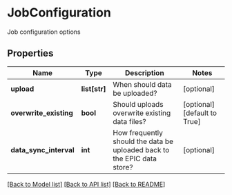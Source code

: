 # JobConfiguration

Job configuration options
## Properties
Name | Type | Description | Notes
------------ | ------------- | ------------- | -------------
**upload** | **list[str]** | When should data be uploaded? | [optional] 
**overwrite_existing** | **bool** | Should uploads overwrite existing data files? | [optional] [default to True]
**data_sync_interval** | **int** | How frequently should the data be uploaded back to the EPIC data store? | [optional] 

[[Back to Model list]](../README.md#documentation-for-models) [[Back to API list]](../README.md#documentation-for-api-endpoints) [[Back to README]](../README.md)



